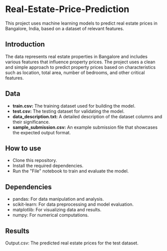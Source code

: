 # Real-Estate-Price-Prediction
This project uses machine learning models to predict real estate prices in Bangalore, India, based on a dataset of relevant features.

## Introduction
The data represents real estate properties in Bangalore and includes various features that influence property prices. The project uses a clean and simple approach to predict property prices based on characteristics such as location, total area, number of bedrooms, and other critical features.

## Data
* **train.csv:** The training dataset used for building the model.
* **test.csv:** The testing dataset for validating the model.
* **data_description.txt:** A detailed description of the dataset columns and their significance.
* **sample_submission.csv:** An example submission file that showcases the expected output format.
  
## How to use
* Clone this repository.
* Install the required dependencies.
* Run the <a banglore_home_prices_final.ipynb> "File"</a> notebook to train and evaluate the model.

## Dependencies
* pandas: For data manipulation and analysis.
* scikit-learn: For data preprocessing and model evaluation.
* matplotlib: For visualizing data and results.
* numpy: For numerical computations.

## Results
Output.csv: The predicted real estate prices for the test dataset.
